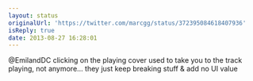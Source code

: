 ```yaml
---
layout: status
originalUrl: 'https://twitter.com/marcgg/status/372395084618407936'
isReply: true
date: 2013-08-27 16:28:01
---
```


@EmilandDC clicking on the playing cover used to take you to the track playing, not anymore… they just keep breaking stuff &amp; add no UI value
